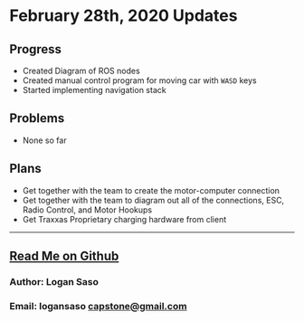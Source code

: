 # February 28th, 2020 Updates

## Progress

* Created Diagram of ROS nodes
* Created manual control program for moving car with `WASD` keys
* Started implementing navigation stack

## Problems

* None so far

## Plans

* Get together with the team to create the motor-computer connection
* Get together with the team to diagram out all of the connections, ESC, Radio Control, and Motor Hookups
* Get Traxxas Proprietary charging hardware from client

----
## [Read Me on Github](https://github.com/loganintech/self-driving/blob/master/weekly-blogs/logan/02-28-2020.md)

### Author: Logan Saso
### Email: logansaso capstone@gmail.com
